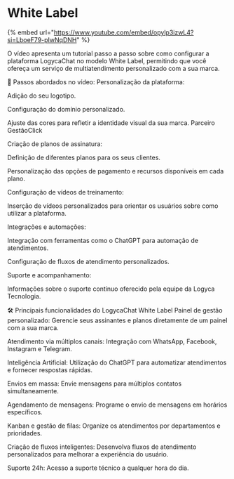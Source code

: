 # White Label

{% embed url="https://www.youtube.com/embed/opylp3izwL4?si=LboeF79-pIwNqDNH" %}

O vídeo apresenta um tutorial passo a passo sobre como configurar a plataforma LogycaChat no modelo White Label, permitindo que você ofereça um serviço de multiatendimento personalizado com a sua marca.

🔧 Passos abordados no vídeo:
Personalização da plataforma:

Adição do seu logotipo.

Configuração do domínio personalizado.

Ajuste das cores para refletir a identidade visual da sua marca.
Parceiro GestãoClick

Criação de planos de assinatura:

Definição de diferentes planos para os seus clientes.

Personalização das opções de pagamento e recursos disponíveis em cada plano.

Configuração de vídeos de treinamento:

Inserção de vídeos personalizados para orientar os usuários sobre como utilizar a plataforma.

Integrações e automações:

Integração com ferramentas como o ChatGPT para automação de atendimentos.

Configuração de fluxos de atendimento personalizados.

Suporte e acompanhamento:

Informações sobre o suporte contínuo oferecido pela equipe da Logyca Tecnologia.

🛠️ Principais funcionalidades do LogycaChat White Label
Painel de gestão personalizado: Gerencie seus assinantes e planos diretamente de um painel com a sua marca.

Atendimento via múltiplos canais: Integração com WhatsApp, Facebook, Instagram e Telegram.

Inteligência Artificial: Utilização do ChatGPT para automatizar atendimentos e fornecer respostas rápidas.

Envios em massa: Envie mensagens para múltiplos contatos simultaneamente.

Agendamento de mensagens: Programe o envio de mensagens em horários específicos.

Kanban e gestão de filas: Organize os atendimentos por departamentos e prioridades.

Criação de fluxos inteligentes: Desenvolva fluxos de atendimento personalizados para melhorar a experiência do usuário.

Suporte 24h: Acesso a suporte técnico a qualquer hora do dia.